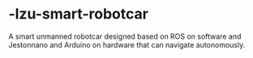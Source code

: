 # -lzu-smart-robotcar
A smart unmanned robotcar designed based on ROS on software and Jestonnano and Arduino on hardware that can navigate autonomously.
